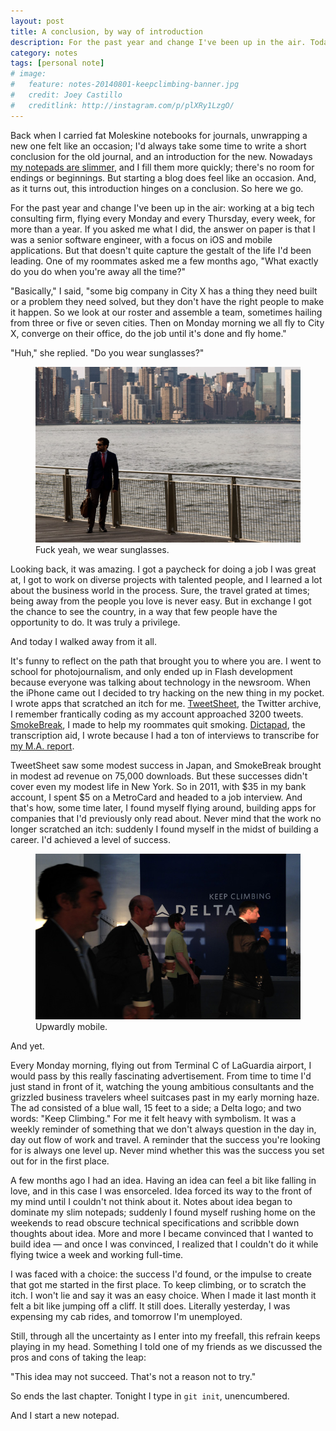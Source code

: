 ```yaml
---
layout: post
title: A conclusion, by way of introduction
description: For the past year and change I've been up in the air. Today I came back down. 
category: notes
tags: [personal note]
# image:
#   feature: notes-20140801-keepclimbing-banner.jpg
#   credit: Joey Castillo
#   creditlink: http://instagram.com/p/plXRy1LzgO/
---
```


Back when I carried fat Moleskine notebooks for journals, unwrapping a new one felt like an occasion; I'd always take some time to write a short conclusion for the old journal, and an introduction for the new. Nowadays [my notepads are slimmer](http://fieldnotesbrand.com/colors/shelterwood/), and I fill them more quickly; there's no room for endings or beginnings. But starting a blog does feel like an occasion. And, as it turns out, this introduction hinges on a conclusion. So here we go. 

For the past year and change I've been up in the air: working at a big tech consulting firm, flying every Monday and every Thursday, every week, for more than a year. If you asked me what I did, the answer on paper is that I was a senior software engineer, with a focus on iOS and mobile applications. But that doesn't quite capture the gestalt of the life I'd been leading. One of my roommates asked me a few months ago, "What exactly do you do when you're away all the time?"

"Basically," I said, "some big company in City X has a thing they need built or a problem they need solved, but they don't have the right people to make it happen. So we look at our roster and assemble a team, sometimes hailing from three or five or seven cities. Then on Monday morning we all fly to City X, converge on their office, do the job until it's done and fly home."

"Huh," she replied. "Do you wear sunglasses?" 

<figure>
    <img src="/images/20140801-sunglasses.jpg" alt="A photograph of the author in business attire and sunglasses">
    <figcaption>Fuck yeah, we wear sunglasses.</figcaption>
</figure>

Looking back, it was amazing. I got a paycheck for doing a job I was great at, I got to work on diverse projects with talented people, and I learned a lot about the business world in the process. Sure, the travel grated at times; being away from the people you love is never easy. But in exchange I got the chance to see the country, in a way that few people have the opportunity to do. It was truly a privilege. 

And today I walked away from it all.  

It's funny to reflect on the path that brought you to where you are. I went to school for photojournalism, and only ended up in Flash development because everyone was talking about technology in the newsroom. When the iPhone came out I decided to try hacking on the new thing in my pocket. I wrote apps that scratched an itch for me. [TweetSheet](/apps/tweetsheet), the Twitter archive, I remember frantically coding as my account approached 3200 tweets. [SmokeBreak](/apps/smokebreak), I made to help my roommates quit smoking. [Dictapad](/apps/dictapad), the transcription aid, I wrote because I had a ton of interviews to transcribe for [my M.A. report](/multimedia/outcomes). 

TweetSheet saw some modest success in Japan, and SmokeBreak brought in modest ad revenue on 75,000 downloads. But these successes didn't cover even my modest life in New York. So in 2011, with $35 in my bank account, I spent $5 on a MetroCard and headed to a job interview. And that's how, some time later, I found myself flying around, building apps for companies that I'd previously only read about. Never mind that the work no longer scratched an itch: suddenly I found myself in the midst of building a career. I'd achieved a level of success. 

<figure>
    <img src="/images/20140801-keepclimbing.jpg" alt="Four travelers walk past a large advertisement telling them to Keep Climbing">
    <figcaption>Upwardly mobile.</figcaption>
</figure>

And yet. 

Every Monday morning, flying out from Terminal C of LaGuardia airport, I would pass by this really fascinating advertisement. From time to time I'd just stand in front of it, watching the young ambitious consultants and the grizzled business travelers wheel suitcases past in my early morning haze. The ad consisted of a blue wall, 15 feet to a side; a Delta logo; and two words: "Keep Climbing." For me it felt heavy with symbolism. It was a weekly reminder of something that we don't always question in the day in, day out flow of work and travel. A reminder that the success you're looking for is always one level up. Never mind whether this was the success you set out for in the first place. 

A few months ago I had an idea. Having an idea can feel a bit like falling in love, and in this case I was ensorceled. Idea forced its way to the front of my mind until I couldn't not think about it. Notes about idea began to dominate my slim notepads; suddenly I found myself rushing home on the weekends to read obscure technical specifications and scribble down thoughts about idea. More and more I became convinced that I wanted to build idea — and once I was convinced, I realized that I couldn't do it while flying twice a week and working full-time. 

I was faced with a choice: the success I'd found, or the impulse to create that got me started in the first place. To keep climbing, or to scratch the itch. I won't lie and say it was an easy choice. When I made it last month it felt a bit like jumping off a cliff. It still does. Literally yesterday, I was expensing my cab rides, and tomorrow I'm unemployed.

Still, through all the uncertainty as I enter into my freefall, this refrain keeps playing in my head. Something I told one of my friends as we discussed the pros and cons of taking the leap: 

"This idea may not succeed. That's not a reason not to try."

So ends the last chapter. Tonight I type in ```git init```, unencumbered. 

And I start a new notepad. 
